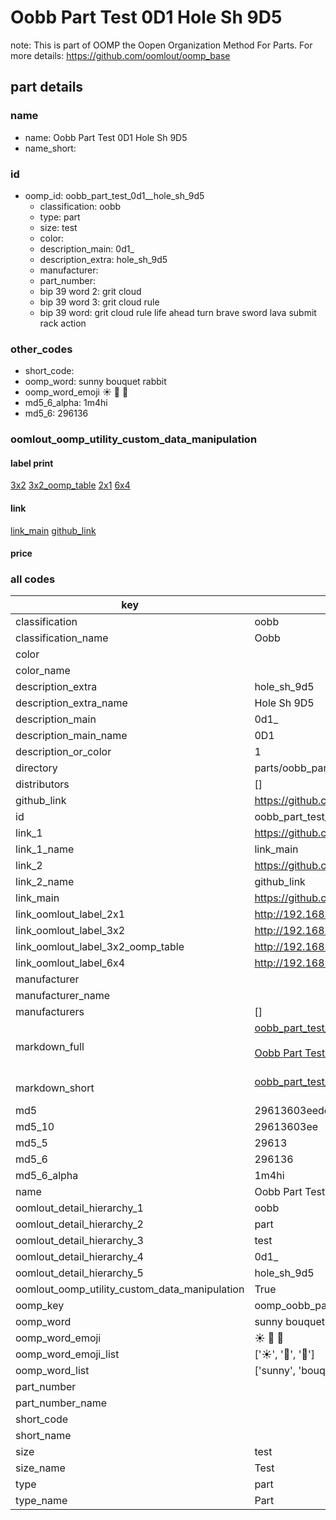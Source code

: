 # Oobb Part Test 0D1  Hole Sh 9D5  

note: This is part of OOMP the Oopen Organization Method For Parts. For more details: https://github.com/oomlout/oomp_base

##  part details





### name
* name: Oobb Part Test 0D1  Hole Sh 9D5
* name_short: 
### id
* oomp_id: oobb_part_test_0d1__hole_sh_9d5
  * classification: oobb
  * type: part
  * size: test
  * color: 
  * description_main: 0d1_
  * description_extra: hole_sh_9d5
  * manufacturer: 
  * part_number: 
  * bip 39 word 2: grit cloud
  * bip 39 word 3: grit cloud rule
  * bip 39 word: grit cloud rule life ahead turn brave sword lava submit rack action

### other_codes
* short_code: 
* oomp_word: sunny bouquet rabbit
* oomp_word_emoji :sunny: :bouquet: :rabbit:
* md5_6_alpha: 1m4hi
* md5_6: 296136






### oomlout_oomp_utility_custom_data_manipulation
#### label print
[3x2](http://192.168.1.245:1112/?label=oomp%201m4hi)
[3x2_oomp_table](http://192.168.1.107:1112/?label=oomp%201m4hi)
[2x1](http://192.168.1.242:1112/?label=oomp%201m4hi)
[6x4](http://192.168.1.55:1112/?label=oomp%201m4hi)    

#### link

[link_main](https://github.com/oomlout/oomlout_oomp_current_version_messy/tree/main/parts/oobb_part_test_0d1__hole_sh_9d5) [github_link](https://github.com/oomlout/oomlout_oomp_part_src/tree/main/parts/oobb_part_test_0d1__hole_sh_9d5)                             

#### price







### all codes 
| key | value |  
| --- | --- |  
| classification | oobb |  
| classification_name | Oobb |  
| color |  |  
| color_name |  |  
| description_extra | hole_sh_9d5 |  
| description_extra_name | Hole Sh 9D5 |  
| description_main | 0d1_ |  
| description_main_name | 0D1  |  
| description_or_color | 1 |  
| directory | parts/oobb_part_test_0d1__hole_sh_9d5 |  
| distributors | [] |  
| github_link | https://github.com/oomlout/oomlout_oomp_part_src/tree/main/parts/oobb_part_test_0d1__hole_sh_9d5 |  
| id | oobb_part_test_0d1__hole_sh_9d5 |  
| link_1 | https://github.com/oomlout/oomlout_oomp_current_version_messy/tree/main/parts/oobb_part_test_0d1__hole_sh_9d5 |  
| link_1_name | link_main |  
| link_2 | https://github.com/oomlout/oomlout_oomp_part_src/tree/main/parts/oobb_part_test_0d1__hole_sh_9d5 |  
| link_2_name | github_link |  
| link_main | https://github.com/oomlout/oomlout_oomp_current_version_messy/tree/main/parts/oobb_part_test_0d1__hole_sh_9d5 |  
| link_oomlout_label_2x1 | http://192.168.1.242:1112/?label=oomp%201m4hi |  
| link_oomlout_label_3x2 | http://192.168.1.245:1112/?label=oomp%201m4hi |  
| link_oomlout_label_3x2_oomp_table | http://192.168.1.107:1112/?label=oomp%201m4hi |  
| link_oomlout_label_6x4 | http://192.168.1.55:1112/?label=oomp%201m4hi |  
| manufacturer |  |  
| manufacturer_name |  |  
| manufacturers | [] |  
| markdown_full | [oobb_part_test_0d1__hole_sh_9d5](https://github.com/oomlout/oomlout_oomp_current_version_messy/tree/main/parts/oobb_part_test_0d1__hole_sh_9d5)<br>[](https://github.com/oomlout/oomlout_oomp_current_version_messy/tree/main/parts/oobb_part_test_0d1__hole_sh_9d5)<br>[Oobb Part Test 0D1  Hole Sh 9D5](https://github.com/oomlout/oomlout_oomp_current_version_messy/tree/main/parts/oobb_part_test_0d1__hole_sh_9d5)<br><br> |  
| markdown_short | [oobb_part_test_0d1__hole_sh_9d5](https://github.com/oomlout/oomlout_oomp_current_version_messy/tree/main/parts/oobb_part_test_0d1__hole_sh_9d5)<br><br> |  
| md5 | 29613603eedc436bab0298157a4afb35 |  
| md5_10 | 29613603ee |  
| md5_5 | 29613 |  
| md5_6 | 296136 |  
| md5_6_alpha | 1m4hi |  
| name | Oobb Part Test 0D1  Hole Sh 9D5 |  
| oomlout_detail_hierarchy_1 | oobb |  
| oomlout_detail_hierarchy_2 | part |  
| oomlout_detail_hierarchy_3 | test |  
| oomlout_detail_hierarchy_4 | 0d1_ |  
| oomlout_detail_hierarchy_5 | hole_sh_9d5 |  
| oomlout_oomp_utility_custom_data_manipulation | True |  
| oomp_key | oomp_oobb_part_test_0d1__hole_sh_9d5 |  
| oomp_word | sunny bouquet rabbit |  
| oomp_word_emoji | :sunny: :bouquet: :rabbit: |  
| oomp_word_emoji_list | [':sunny:', ':bouquet:', ':rabbit:'] |  
| oomp_word_list | ['sunny', 'bouquet', 'rabbit'] |  
| part_number |  |  
| part_number_name |  |  
| short_code |  |  
| short_name |  |  
| size | test |  
| size_name | Test |  
| type | part |  
| type_name | Part |  
